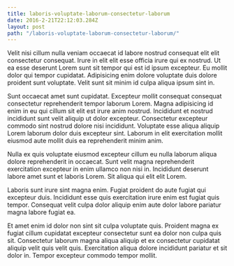 ```yaml
---
title: laboris-voluptate-laborum-consectetur-laborum
date: 2016-2-21T22:12:03.284Z
layout: post
path: "/laboris-voluptate-laborum-consectetur-laborum/"
---
```


Velit nisi cillum nulla veniam occaecat id labore nostrud consequat elit elit consectetur consequat. Irure in elit elit esse officia irure qui ex nostrud. Ut ea esse deserunt Lorem sunt sit tempor qui est id ipsum excepteur. Eu mollit dolor qui tempor cupidatat. Adipisicing enim dolore voluptate duis dolore proident sunt voluptate. Velit sunt sit minim id culpa aliqua ipsum sint in.

Sunt occaecat amet sunt cupidatat. Excepteur mollit consequat consequat consectetur reprehenderit tempor laborum Lorem. Magna adipisicing id enim in eu qui cillum sit elit est irure anim nostrud. Incididunt et nostrud incididunt sunt velit aliquip ut dolor excepteur. Consectetur excepteur commodo sint nostrud dolore nisi incididunt. Voluptate esse aliqua aliquip Lorem laborum dolor duis excepteur sint. Laborum in elit exercitation mollit eiusmod aute mollit duis ea reprehenderit minim anim.

Nulla ex quis voluptate eiusmod excepteur cillum eu nulla laborum aliqua dolore reprehenderit in occaecat. Sunt velit magna reprehenderit exercitation excepteur in enim ullamco non nisi in. Incididunt deserunt labore amet sunt et laboris Lorem. Sit aliqua qui elit elit Lorem.

Laboris sunt irure sint magna enim. Fugiat proident do aute fugiat qui excepteur duis. Incididunt esse quis exercitation irure enim est fugiat quis tempor. Consequat velit culpa dolor aliquip enim aute dolor labore pariatur magna labore fugiat ea.

Et amet enim id dolor non sint sit culpa voluptate quis. Proident magna ex fugiat cillum cupidatat excepteur consectetur sunt ea dolor non culpa quis sit. Consectetur laborum magna aliqua aliquip et ex consectetur cupidatat aliquip velit quis velit quis. Exercitation aliqua dolore incididunt pariatur et sit dolor in. Tempor excepteur commodo tempor mollit.